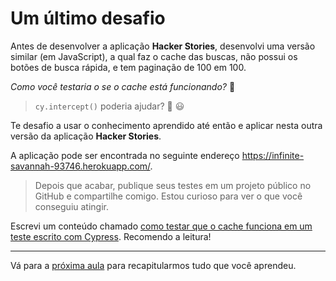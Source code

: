 # Um último desafio

Antes de desenvolver a aplicação **Hacker Stories**, desenvolvi uma versão similar (em JavaScript), a qual faz o cache das buscas, não possui os botões de busca rápida, e tem paginação de 100 em 100.

_Como você testaria o se o cache está funcionando?_ 🤔

> `cy.intercept()` poderia ajudar? 🙊 😃

Te desafio a usar o conhecimento aprendido até então e aplicar nesta outra versão da aplicação **Hacker Stories**.

A aplicação pode ser encontrada no seguinte endereço https://infinite-savannah-93746.herokuapp.com/.

> Depois que acabar, publique seus testes em um projeto público no GitHub e compartilhe comigo. Estou curioso para ver o que você conseguiu atingir.

Escrevi um conteúdo chamado [como testar que o cache funciona em um teste escrito com Cypress](https://talkingabouttesting.com/2021/05/05/como-testar-que-o-chache-funciona-em-um-teste-escrito-com-cypress/). Recomendo a leitura!

___

Vá para a [próxima aula](./congratulations.md) para recapitularmos tudo que você aprendeu.
